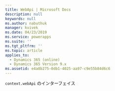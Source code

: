 ```yaml
---
title: WebApi | Microsoft Docs
description: null
keywords: null
ms.author: nabuthuk
manager: kvivek
ms.date: 04/23/2019
ms.service: powerapps
ms.suite: ''
ms.tgt_pltfrm: ''
ms.topic: article
applies_to:
  - Dynamics 365 (online)
  - Dynamics 365 Version 9.x
ms.assetid: e4a8b275-0db1-4025-aa97-c9e55b84d6c6
---
```

`context.webApi` のインターフェイス
